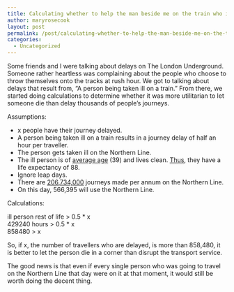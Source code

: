 ```yaml
---
title: Calculating whether to help the man beside me on the train who is having a heart attack
author: maryrosecook
layout: post
permalink: /post/calculating-whether-to-help-the-man-beside-me-on-the-train-who-is-having-a-heart-attack-2
categories:
  - Uncategorized
---
```

Some friends and I were talking about delays on The London Underground. Someone rather heartless was complaining about the people who choose to throw themselves onto the tracks at rush hour. We got to talking about delays that result from, &#8220;A person being taken ill on a train.&#8221; From there, we started doing calculations to determine whether it was more utilitarian to let someone die than delay thousands of people&#8217;s journeys.

Assumptions:

  * x people have their journey delayed.
  * A person being taken ill on a train results in a journey delay of half an hour per traveller.
  * The person gets taken ill on the Northern Line.
  * The ill person is of [average age][1] (39) and lives clean. [Thus][2], they have a life expectancy of 88.
  * Ignore leap days.
  * There are [206,734,000][3] journeys made per annum on the Northern Line.
  * On this day, 566,395 will use the Northern Line.

Calculations:

ill person rest of life > 0.5 * x  
429240 hours > 0.5 * x  
858480 > x

So, if x, the number of travellers who are delayed, is more than 858,480, it is better to let the person die in a corner than disrupt the transport service. 

The good news is that even if every single person who was going to travel on the Northern Line that day were on it at that moment, it would still be worth doing the decent thing.

 [1]: http://www.statistics.gov.uk/cci/nugget.asp?ID=6
 [2]: http://www.uwic.ac.uk/shss/dom/newweb/Lifestyle/age_expectancy2.htm
 [3]: http://en.wikipedia.org%3Cbr/%3E/wiki/Northern_Line